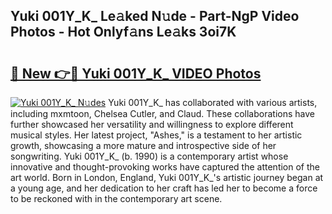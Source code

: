 ## Yuki 001Y_K_ Le𝚊ked N𝚞de - Part-NgP Video Photos - Hot Onlyf𝚊ns Le𝚊ks 3oi7K

# <h2><a href="http://ab17860.deff.icu/?id=Yuki+001Y_K_">🔗 New 👉🔴 Yuki 001Y_K_ VIDEO Photos</a></h2>

[![Yuki 001Y_K_ N𝚞des](https://i.imgur.com/rIISA9y.gif)](http://ab17860.deff.icu/?id=Yuki+001Y_K_)
Yuki 001Y_K_ has collaborated with various artists, including mxmtoon, Chelsea Cutler, and Claud. These collaborations have further showcased her versatility and willingness to explore different musical styles. Her latest project, "Ashes," is a testament to her artistic growth, showcasing a more mature and introspective side of her songwriting. Yuki 001Y_K_ (b. 1990) is a contemporary artist whose innovative and thought-provoking works have captured the attention of the art world. Born in London, England, Yuki 001Y_K_'s artistic journey began at a young age, and her dedication to her craft has led her to become a force to be reckoned with in the contemporary art scene.

